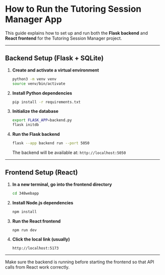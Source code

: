 # How to Run the Tutoring Session Manager App

This guide explains how to set up and run both the **Flask backend** and **React frontend** for the Tutoring Session Manager project.

---

## Backend Setup (Flask + SQLite)

1. **Create and activate a virtual environment**
   ```bash
   python3 -m venv venv
   source venv/bin/activate
   ```

2. **Install Python dependencies**
   ```bash
   pip install -r requirements.txt
   ```

3. **Initialize the database**
   ```bash
   export FLASK_APP=backend.py
   flask initdb
   ```

4. **Run the Flask backend**
   ```bash
   flask --app backend run --port 5050
   ```
   The backend will be available at: `http://localhost:5050`

---

## Frontend Setup (React)

1. **In a new terminal, go into the frontend directory**
   ```bash
   cd 348webapp
   ```

2. **Install Node.js dependencies**
   ```bash
   npm install
   ```

3. **Run the React frontend**
   ```bash
   npm run dev
   ```

4. **Click the local link (usually)**
   ```
   http://localhost:5173
   ```

---

Make sure the backend is running before starting the frontend so that API calls from React work correctly.
